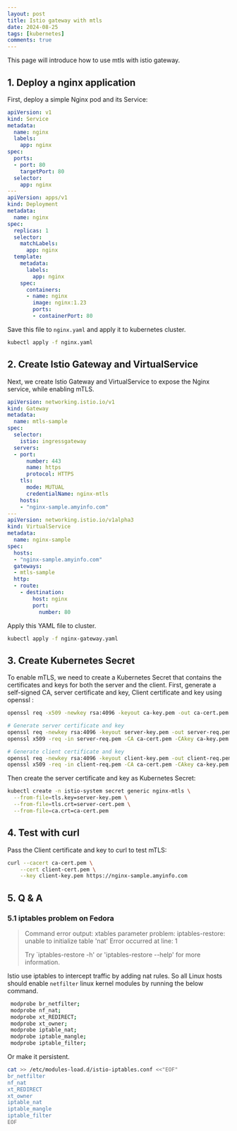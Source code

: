 ```yaml
---
layout: post
title: Istio gateway with mtls
date: 2024-08-25
tags: [kubernetes]
comments: true
---
```


This page will introduce how to use mtls with istio gateway.

## 1. Deploy a nginx application

First, deploy a simple Nginx pod and its Service:

```yaml
apiVersion: v1
kind: Service
metadata:
  name: nginx
  labels:
    app: nginx
spec:
  ports:
  - port: 80
    targetPort: 80
  selector:
    app: nginx
---
apiVersion: apps/v1
kind: Deployment
metadata:
  name: nginx
spec:
  replicas: 1
  selector:
    matchLabels:
      app: nginx
  template:
    metadata:
      labels:
        app: nginx
    spec:
      containers:
      - name: nginx
        image: nginx:1.23
        ports:
        - containerPort: 80
```

Save this file to `nginx.yaml` and apply it to kubernetes cluster.

```bash
kubectl apply -f nginx.yaml
```

## 2. Create Istio Gateway and VirtualService

Next, we create Istio Gateway and VirtualService to expose the Nginx service, while enabling mTLS.

```yaml
apiVersion: networking.istio.io/v1
kind: Gateway
metadata:
  name: mtls-sample
spec:
  selector:
    istio: ingressgateway
  servers:
  - port:
      number: 443
      name: https
      protocol: HTTPS
    tls:
      mode: MUTUAL
      credentialName: nginx-mtls
    hosts:
    - "nginx-sample.amyinfo.com"
---
apiVersion: networking.istio.io/v1alpha3
kind: VirtualService
metadata:
  name: nginx-sample
spec:
  hosts:
  - "nginx-sample.amyinfo.com"
  gateways:
  - mtls-sample
  http:
  - route:
    - destination:
        host: nginx
        port:
          number: 80
```

Apply this YAML file to cluster.

```bash
kubectl apply -f nginx-gateway.yaml
```

## 3. Create Kubernetes Secret

To enable mTLS, we need to create a Kubernetes Secret that contains the certificates and keys for both the server and the client.
First, generate a self-signed CA, server certificate and key, Client certificate and key using openssl :

```bash
openssl req -x509 -newkey rsa:4096 -keyout ca-key.pem -out ca-cert.pem -days 365 -nodes -subj "/CN=amyinfo.com"

# Generate server certificate and key
openssl req -newkey rsa:4096 -keyout server-key.pem -out server-req.pem -nodes -subj "/CN=nginx-sample.amytin.com"
openssl x509 -req -in server-req.pem -CA ca-cert.pem -CAkey ca-key.pem -set_serial 01 -out server-cert.pem -days 365

# Generate client certificate and key
openssl req -newkey rsa:4096 -keyout client-key.pem -out client-req.pem -nodes -subj "/CN=client"
openssl x509 -req -in client-req.pem -CA ca-cert.pem -CAkey ca-key.pem -set_serial 01 -out client-cert.pem -days 365
```

Then create the server certificate and key as Kubernetes Secret:

```bash
kubectl create -n istio-system secret generic nginx-mtls \
  --from-file=tls.key=server-key.pem \
  --from-file=tls.crt=server-cert.pem \
  --from-file=ca.crt=ca-cert.pem
```

## 4. Test with curl

Pass the Client certificate and key to curl to test mTLS:

```bash
curl --cacert ca-cert.pem \
    --cert client-cert.pem \
    --key client-key.pem https://nginx-sample.amyinfo.com
```

## 5. Q & A

### 5.1 iptables problem on Fedora

> Command error output: xtables parameter problem: iptables-restore: unable to initialize table 'nat'
Error occurred at line: 1
>
> Try `iptables-restore -h' or 'iptables-restore --help' for more information.

Istio use iptables to intercept traffic by adding nat rules. So all Linux hosts should enable `netfilter` linux kernel modules by running the below command.

```bash
 modprobe br_netfilter; 
 modprobe nf_nat; 
 modprobe xt_REDIRECT; 
 modprobe xt_owner;
 modprobe iptable_nat; 
 modprobe iptable_mangle; 
 modprobe iptable_filter;
 ```

 Or make it persistent.

 ```bash
cat >> /etc/modules-load.d/istio-iptables.conf <<"EOF"
br_netfilter
nf_nat
xt_REDIRECT
xt_owner
iptable_nat
iptable_mangle
iptable_filter
EOF
```